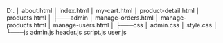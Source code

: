 D:.
│ about.html
│ index.html
│ my-cart.html
│ product-detail.html
│ products.html
│
├───admin
│ manage-orders.html
│ manage-products.html
│ manage-users.html
│
├───css
│ admin.css
│ style.css
│
└───js
admin.js
header.js
script.js
user.js

